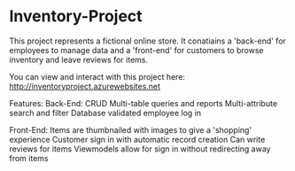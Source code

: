 # Inventory-Project

This project represents a fictional online store. It conatiains a 'back-end' for employees to manage data and a 'front-end' for customers to browse inventory and leave reviews for items.

You can view and interact with this project here: http://inventoryproject.azurewebsites.net

Features:
Back-End:
  CRUD
  Multi-table queries and reports
  Multi-attribute search and filter
  Database validated employee log in
  
Front-End:
  Items are thumbnailed with images to give a 'shopping' experience
  Customer sign in with automatic record creation
  Can write reviews for items
  Viewmodels allow for sign in without redirecting away from items
  
